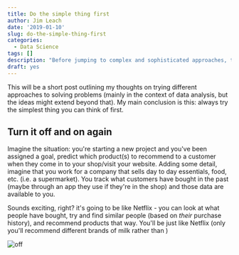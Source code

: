 ```yaml
---
title: Do the simple thing first
author: Jim Leach
date: '2019-01-10'
slug: do-the-simple-thing-first
categories:
  - Data Science
tags: []
description: "Before jumping to complex and sophisticated approaches, try something simple. The results might surprise you"
draft: yes
---
```

   
This will be a short post outlining my thoughts on trying different approaches
to solving problems (mainly in the context of data analysis, but the ideas might
extend beyond that). My main conclusion is this: always try the simplest thing
you can think of first.

## Turn it off and on again

Imagine the situation: you're starting a new project and you've been assigned a
goal, predict which product(s) to recommend to a customer when they come in to
your shop/visit your website. Adding some detail, imagine that you work for a
company that sells day to day essentials, food, etc. (i.e. a supermarket). You
track what customers have bought in the past (maybe through an app they use if
they're in the shop) and those data are available to you. 

Sounds exciting, right? it's going to be like Netflix - you can look at what people have bought, try and find similar people (based on _their_ purchase history), and recommend products that way. You'll be just like Netflix (only you'll recommend different brands of milk rather than )

![off](https://media.giphy.com/media/DUtVdGeIU8lmo/giphy.gif)
